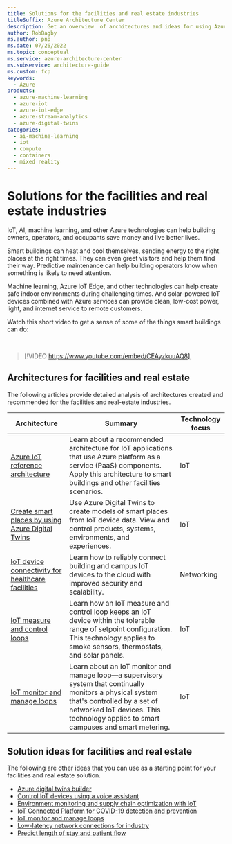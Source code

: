 ```yaml
---
title: Solutions for the facilities and real estate industries
titleSuffix: Azure Architecture Center
description: Get an overview  of architectures and ideas for using Azure services to build solutions for the facilities and real estate industries.
author: RobBagby
ms.author: pnp
ms.date: 07/26/2022
ms.topic: conceptual
ms.service: azure-architecture-center
ms.subservice: architecture-guide
ms.custom: fcp 
keywords:
  - Azure
products:
  - azure-machine-learning
  - azure-iot
  - azure-iot-edge
  - azure-stream-analytics
  - azure-digital-twins
categories:
  - ai-machine-learning
  - iot
  - compute
  - containers
  - mixed reality 
---
```

# Solutions for the facilities and real estate industries 
IoT, AI, machine learning, and other Azure technologies can help building owners, operators, and occupants save money and live better lives.

Smart buildings can heat and cool themselves, sending energy to the right places at the right times. They can even greet visitors and help them find their way. Predictive maintenance can help building operators know when something is likely to need attention.  

Machine learning, Azure IoT Edge, and other technologies can help create safe indoor environments during challenging times. And solar-powered IoT devices combined with Azure services can provide clean, low-cost power, light, and internet service to remote customers.

Watch this short video to get a sense of some of the things smart buildings can do: 

<br> 

> [!VIDEO https://www.youtube.com/embed/CEAyzkuuAQ8]

## Architectures for facilities and real estate
The following articles provide detailed analysis of architectures created and recommended for the facilities and real-estate industries.

|Architecture|Summary|Technology focus|
|---|---|---|
|[Azure IoT reference architecture](../reference-architectures/iot.yml) |Learn about a recommended architecture for IoT applications that use Azure platform as a service (PaaS) components. Apply this architecture to smart buildings and other facilities scenarios.|IoT|
|[Create smart places by using Azure Digital Twins](../example-scenario/iot/smart-places.yml) |Use Azure Digital Twins to create models of smart places from IoT device data. View and control products, systems, environments, and experiences.|IoT|
|[IoT device connectivity for healthcare facilities](../networking/idea/healthcare-network.yml)|Learn how to reliably connect building and campus IoT devices to the cloud with improved security and scalability. |Networking|
|[IoT measure and control loops](../example-scenario/iot/measure-control-loop.yml)|Learn how an IoT measure and control loop keeps an IoT device within the tolerable range of setpoint configuration. This technology applies to smoke sensors, thermostats, and solar panels.|IoT|
|[IoT monitor and manage loops](../example-scenario/iot/monitor-manage-loop.yml)|Learn about an IoT monitor and manage loop—a supervisory system that continually monitors a physical system that's controlled by a set of networked IoT devices. This technology applies to smart campuses and smart metering. |IoT|

## Solution ideas for facilities and real estate 
The following are other ideas that you can use as a starting point for your facilities and real estate solution.

- [Azure digital twins builder](../solution-ideas/articles/azure-digital-twins-builder.yml)
- [Control IoT devices using a voice assistant](../solution-ideas/articles/iot-controlling-devices-with-voice-assistant.yml)
- [Environment monitoring and supply chain optimization with IoT](../solution-ideas/articles/environment-monitoring-and-supply-chain-optimization.yml)
- [IoT Connected Platform for COVID-19 detection and prevention](../solution-ideas/articles/iot-connected-platform.yml) 
- [IoT monitor and manage loops](../example-scenario/iot/monitor-manage-loop.yml)
- [Low-latency network connections for industry](../networking/idea/low-latency-network.yml)
- [Predict length of stay and patient flow](/azure/architecture/example-scenario/digital-health/predict-patient-length-of-stay)
